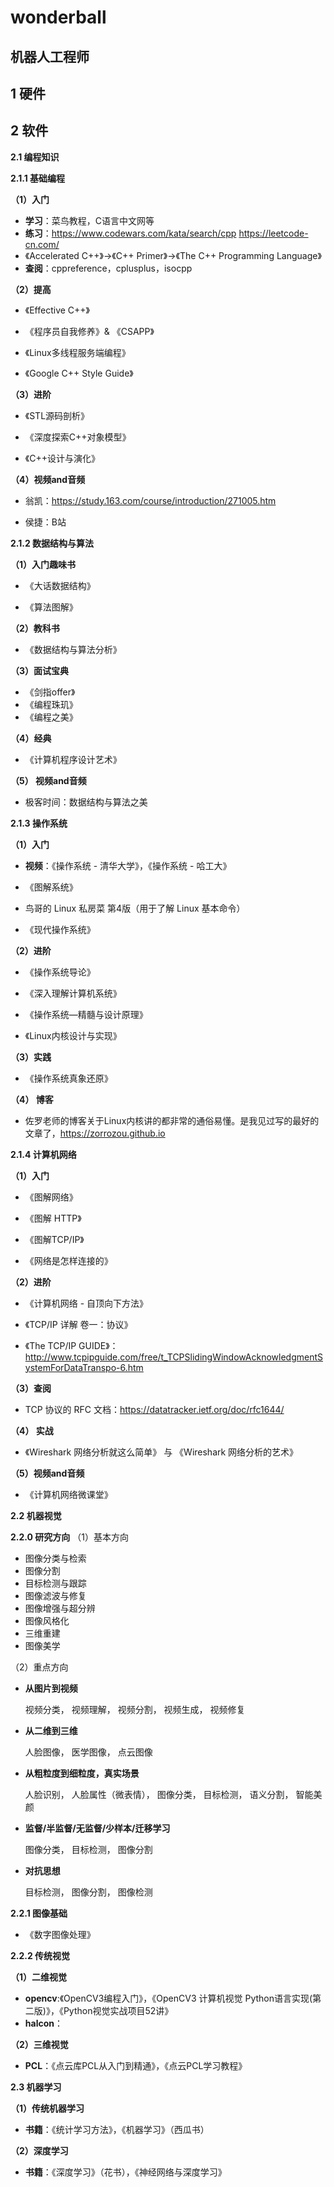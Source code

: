 # wonderball
## 机器人工程师

## 1 硬件

## 2 软件
**2.1 编程知识**

**2.1.1 基础编程**

**（1）入门**

 - **学习**：菜鸟教程，C语言中文网等
 - **练习**：https://www.codewars.com/kata/search/cpp  https://leetcode-cn.com/ 
 - 《Accelerated C++》->《C++ Primer》->《The C++ Programming Language》
 - **查阅**：cppreference，cplusplus，isocpp
 
**（2）提高**
 - 《Effective C++》
 - 《程序员自我修养》& 《CSAPP》

 - 《Linux多线程服务端编程》

 - 《Google C++ Style Guide》
 
 **（3）进阶**

 - 《STL源码剖析》

 - 《深度探索C++对象模型》

 - 《C++设计与演化》
 
**（4）视频and音频**

 - 翁凯：https://study.163.com/course/introduction/271005.htm

 - 侯捷：B站


**2.1.2 数据结构与算法**

**（1）入门趣味书**

 - 《大话数据结构》

 - 《算法图解》

**（2）教科书**

 - 《数据结构与算法分析》

**（3）面试宝典**

 - 《剑指offer》
 - 《编程珠玑》
 - 《编程之美》

**（4）经典**

 - 《计算机程序设计艺术》

**（5） 视频and音频**

 - 极客时间：数据结构与算法之美


**2.1.3 操作系统**

**（1）入门**

 - **视频**：《操作系统 - 清华大学》，《操作系统 - 哈工大》

 - 《图解系统》

 - 鸟哥的 Linux 私房菜 第4版（用于了解 Linux 基本命令）

 - 《现代操作系统》
 
**（2）进阶**
 - 《操作系统导论》

 - 《深入理解计算机系统》

 - 《操作系统—精髓与设计原理》

 - 《Linux内核设计与实现》
 
**（3）实践**

 - 《操作系统真象还原》
 
**（4） 博客**

 - 佐罗老师的博客关于Linux内核讲的都非常的通俗易懂。是我见过写的最好的文章了，https://zorrozou.github.io


**2.1.4 计算机网络**

**（1）入门**

 - 《图解网络》

 - 《图解 HTTP》

 - 《图解TCP/IP》

 - 《网络是怎样连接的》
 
  **（2）进阶**

 - 《计算机网络 - 自顶向下方法》

 - 《TCP/IP 详解 卷一：协议》
 - 《The TCP/IP GUIDE》：http://www.tcpipguide.com/free/t_TCPSlidingWindowAcknowledgmentSystemForDataTranspo-6.htm
 
**（3）查阅**

 - TCP 协议的 RFC 文档：https://datatracker.ietf.org/doc/rfc1644/
 
**（4） 实战**

 - 《Wireshark 网络分析就这么简单》 与 《Wireshark 网络分析的艺术》

**（5）视频and音频**

 - 《计算机网络微课堂》


**2.2 机器视觉**

**2.2.0 研究方向**
（1）基本方向
- 图像分类与检索
- 图像分割
- 目标检测与跟踪
- 图像滤波与修复
- 图像增强与超分辨
- 图像风格化
- 三维重建
- 图像美学

（2）重点方向
- **从图片到视频**

    视频分类，
    视频理解，
    视频分割，
    视频生成，
    视频修复

-  **从二维到三维**

    人脸图像，
    医学图像，
    点云图像

- **从粗粒度到细粒度，真实场景**

    人脸识别，
    人脸属性（微表情），
    图像分类，
    目标检测，
    语义分割，
    智能美颜

- **监督/半监督/无监督/少样本/迁移学习**

    图像分类，
    目标检测，
    图像分割

- **对抗思想**

    目标检测，
    图像分割，
    图像检测

**2.2.1 图像基础**
 - 《数字图像处理》
 
**2.2.2 传统视觉**

**（1）二维视觉**
 - **opencv**:《OpenCV3编程入门》，《OpenCV3 计算机视觉 Python语言实现(第二版)》，《Python视觉实战项目52讲》
 -  **halcon**：
 
**（2）三维视觉**
 - **PCL**：《点云库PCL从入门到精通》，《点云PCL学习教程》
 
 
**2.3 机器学习** 

**（1）传统机器学习**
 - **书籍**：《统计学习方法》，《机器学习》（西瓜书）
 
 **（2）深度学习**
 - **书籍**：《深度学习》（花书），《神经网络与深度学习》




